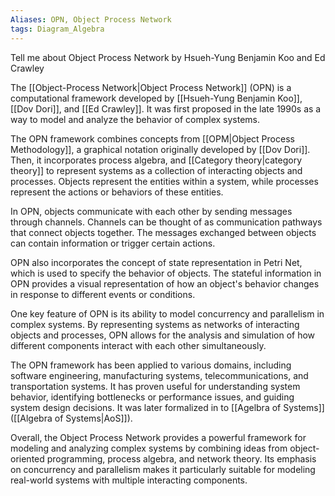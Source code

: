 ```yaml
---
Aliases: OPN, Object Process Network
tags: Diagram_Algebra
---
```

Tell me about Object Process Network by Hsueh-Yung Benjamin Koo and Ed Crawley

The [[Object-Process Network|Object Process Network]] (OPN) is a computational framework developed by [[Hsueh-Yung Benjamin Koo]], [[Dov Dori]], and [[Ed Crawley]]. It was first proposed in the late 1990s as a way to model and analyze the behavior of complex systems.

The OPN framework combines concepts from [[OPM|Object Process Methodology]], a graphical notation originally developed by [[Dov Dori]]. Then, it incorporates process algebra, and [[Category theory|category theory]] to represent systems as a collection of interacting objects and processes. Objects represent the entities within a system, while processes represent the actions or behaviors of these entities.

In OPN, objects communicate with each other by sending messages through channels. Channels can be thought of as communication pathways that connect objects together. The messages exchanged between objects can contain information or trigger certain actions.

OPN also incorporates the concept of state representation in Petri Net, which is used to specify the behavior of objects. The stateful information in OPN provides a visual representation of how an object's behavior changes in response to different events or conditions.

One key feature of OPN is its ability to model concurrency and parallelism in complex systems. By representing systems as networks of interacting objects and processes, OPN allows for the analysis and simulation of how different components interact with each other simultaneously.

The OPN framework has been applied to various domains, including software engineering, manufacturing systems, telecommunications, and transportation systems. It has proven useful for understanding system behavior, identifying bottlenecks or performance issues, and guiding system design decisions. It was later formalized in to [[Agelbra of Systems]] ([[Algebra of Systems|AoS]]).

Overall, the Object Process Network provides a powerful framework for modeling and analyzing complex systems by combining ideas from object-oriented programming, process algebra, and network theory. Its emphasis on concurrency and parallelism makes it particularly suitable for modeling real-world systems with multiple interacting components.